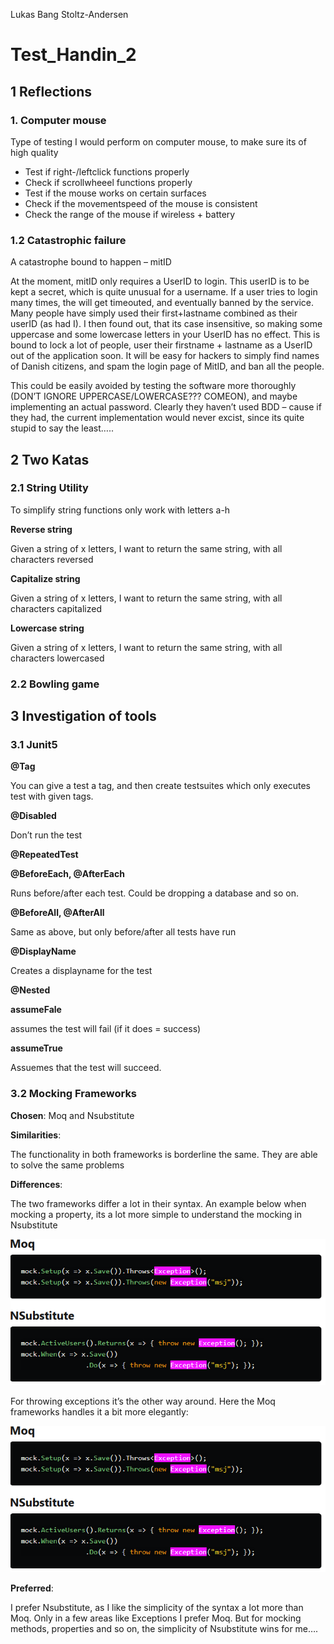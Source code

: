 Lukas Bang Stoltz-Andersen	
# Test_Handin_2

## **1 Reflections**

### 1. **Computer mouse**

Type of testing I would perform on computer mouse, to make sure its of high quality

- Test if right-/leftclick functions properly
- Check if scrollwheeel functions properly
- Test if the mouse works on certain surfaces
- Check if the movementspeed of the mouse is consistent
- Check the range of the mouse if wireless + battery

### **1.2 Catastrophic failure**

A catastrophe bound to happen – mitID

At the moment, mitID only requires a UserID to login. This userID is to be kept a secret, which is quite unusual for a username. If a user tries to login many times, the will get timeouted, and eventually banned by the service. Many people have simply used their first+lastname combined as their userID (as had I). I then found out, that its case insensitive, so making some uppercase and some lowercase letters in your UserID has no effect. This is bound to lock a lot of people, user their firstname + lastname as a UserID out of the application soon. It will be easy for hackers to simply find names of Danish citizens, and spam the login page of MitID, and ban all the people. 

This could be easily avoided by testing the software more thoroughly (DON’T IGNORE UPPERCASE/LOWERCASE??? COMEON), and maybe implementing an actual password. Clearly they haven’t used BDD – cause if they had, the current implementation would never excist, since its quite stupid to say the least…..

## **2 Two Katas**

### **2.1 String Utility**

To simplify string functions only work with letters a-h

**Reverse string**

Given a string of x letters, I want to return the same string, with all characters reversed

**Capitalize string**

Given a string of x letters, I want to return the same string, with all characters capitalized

**Lowercase string**

Given a string of x letters, I want to return the same string, with all characters lowercased

### **2.2 Bowling game**

## **3 Investigation of tools**

### **3.1 Junit5**

**@Tag**

You can give a test a tag, and then create testsuites which only executes test with given tags.

**@Disabled**

Don’t run the test

**@RepeatedTest**

**@BeforeEach, @AfterEach**

Runs before/after each test. Could be dropping a database and so on.

**@BeforeAll, @AfterAll**

Same as above, but only before/after all tests have run

**@DisplayName**

Creates a displayname for the test

**@Nested**

**assumeFale**

assumes the test will fail (if it does = success)

**assumeTrue**

Assuemes that the test will succeed.

### **3.2 Mocking Frameworks**

**Chosen**: Moq and Nsubstitute

**Similarities**: 

The functionality in both frameworks is borderline the same. They are able to solve the same problems

**Differences**:

The two frameworks differ a lot in their syntax. An example below when mocking a property, its a lot more simple to understand the mocking in Nsubstitute

![alt text](./picture/pic1.PNG "Title")

For throwing exceptions it’s the other way around. Here the Moq frameworks handles it a bit more elegantly:

![alt text](./picture/pic1.PNG "Title")

**Preferred**: 

I prefer Nsubstitute, as I like the simplicity of the syntax a lot more than Moq. Only in a few areas like Exceptions I prefer Moq. But for mocking methods, properties and so on, the simplicity of Nsubstitute wins for me….


